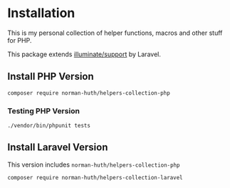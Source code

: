 # Installation

This is my personal collection of helper functions, macros and other stuff for PHP.

This package extends [illuminate/support](https://github.com/illuminate/support) by Laravel.

## Install PHP Version

```nothing
composer require norman-huth/helpers-collection-php
```

### Testing PHP Version

```nothing
./vendor/bin/phpunit tests
```

## Install Laravel Version

This version includes `norman-huth/helpers-collection-php`

```nothing
composer require norman-huth/helpers-collection-laravel
```
